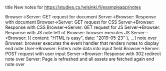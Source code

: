 title New notes for https://studies.cs.helsinki.fi/exampleapp/notes

Browser->Server: GET request for document
Server->Browser: Response with document
Browser->Server: GET request for CSS
Server->Browser: Response with CSS
Browser->Server: GET request for JS
Server->Browser: Response with JS
note left of Browser: browser executes JS
Server-->Browser: [{ content: "HTML is easy", date: "2019-05-23" }, ...]
note over Browser:
browser executes the event handler
that renders notes to display
end note
User->Browser: Enters note data into input field
Browser->Server: POST request with user input
Server->Browser: Response with 302 redirect
note over Server:
Page is refreshed and all 
assets are fetched again
end note over


